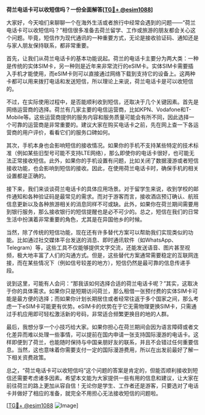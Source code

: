 **荷兰电话卡可以收短信吗？一份全面解答[[TG💪+ @esim1088](https://t.me/s/esim1088)]**

大家好，今天咱们来聊聊一个在海外生活或者旅行中经常会遇到的问题——“荷兰电话卡可以收短信吗？”相信很多准备去荷兰留学、工作或旅游的朋友都会关心这个问题。毕竟，短信作为现代通讯的一种重要方式，无论是接收验证码、通知还是与家人朋友保持联系，都非常重要。

首先，让我们从荷兰电话卡的基本功能说起。荷兰的电话卡主要分为两大类：一种是传统的实体SIM卡，另一种则是近年来非常流行的eSIM卡。实体SIM卡需要插入手机才能使用，而eSIM卡则可以直接通过网络下载到支持它的设备上。这两种卡都可以用来拨打电话和发送短信，所以理论上来说，荷兰电话卡是可以收短信的。

不过，在实际使用过程中，是否能顺利收到短信，还取决于几个关键因素。首先是网络运营商的选择。荷兰有几家主要的电信运营商，比如KPN、Vodafone和T-Mobile等。这些运营商提供的服务内容和服务质量可能会有所不同，因此选择一个可靠的运营商是非常重要的。建议大家在购买电话卡之前，先在网上查一下各运营商的用户评价，看看它们的服务口碑如何。

其次，手机本身也会影响短信的接收情况。如果你的手机不支持某些特定的技术标准（例如某些旧型号可能不支持LTE网络），那么即使你的电话卡很好，也可能无法正常接收短信。此外，如果你的手机设置有问题，比如关闭了数据漫游或者短信接收功能，也会影响到短信的接收。因此，在使用荷兰电话卡时，确保手机的相关设置都是正确的。

接下来，我们来谈谈荷兰电话卡的具体应用场景。对于留学生来说，收到学校的邮件通知和各种验证码是最常见的需求。而对于游客而言，接收酒店预订确认、航班信息更新以及各种旅游相关的消息同样不可或缺。此外，如果你在荷兰期间需要用到银行服务，那么接收银行的短信提醒也是必不可少的。总之，短信在我们的日常生活中扮演着非常重要的角色，尤其是在异国他乡的时候。

当然，除了传统的短信功能，现在还有许多替代方案可以帮助我们实现类似的功能。比如通过社交媒体平台发送的消息、即时通讯软件（如WhatsApp、Telegram）等，这些工具不仅能够提供文字交流，还能发送语音、图片甚至视频，极大地丰富了人们的沟通方式。但是，这些替代方案通常需要稳定的互联网连接，而在某些情况下（例如信号较差的地方），短信仍然是最可靠的信息传递手段。

说到这里，可能有人会问：“那我该如何选择合适的荷兰电话卡呢？”其实，这取决于你的具体需求。如果你只是短期访问荷兰，那么租借一张预付费的实体SIM卡可能是最方便的选择；而如果你计划长期居住或者经常往返于多个国家之间，那么考虑一下eSIM卡可能更有优势。eSIM卡的优势在于它无需物理更换SIM卡，只需通过手机应用即可轻松激活新的号码，非常适合频繁更换目的地的人群。

最后，我想分享一个小技巧给大家。如果你担心在荷兰期间会因为语言障碍或者文化差异而难以处理一些事情，可以提前在国内申请一张支持国际漫游的电话卡。这样即便到了荷兰，也能随时保持与中国亲朋好友的联系，并且不会错过任何重要信息。当然，这也意味着你需要支付一定的国际漫游费用，所以在出发前最好了解一下相关资费政策。

总之，“荷兰电话卡可以收短信吗”这个问题的答案是肯定的，但能否顺利接收到短信还需要考虑诸多因素。希望本文能为大家提供一些有用的信息和建议，让大家在前往荷兰的路上更加从容自信！无论你是学生、工作者还是游客，只要选对了电话卡并做好了相应的准备，就完全不用担心无法接收短信的问题啦。

[[TG💪+ @esim1088](https://t.me/s/esim1088) ![Image](https://i.postimg.cc/4NQfJmqS/Snipaste-2025-05-13-00-14-12.png)]